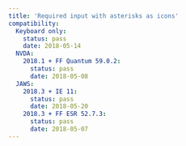 ```yaml
---
title: 'Required input with asterisks as icons'
compatibility:
  Keyboard only:
    status: pass
    date: 2018-05-14
  NVDA:
    2018.1 + FF Quantum 59.0.2:
      status: pass
      date: 2018-05-08
  JAWS:
    2018.3 + IE 11:
      status: pass
      date: 2018-05-20
    2018.3 + FF ESR 52.7.3:
      status: pass
      date: 2018-05-07
---
```

